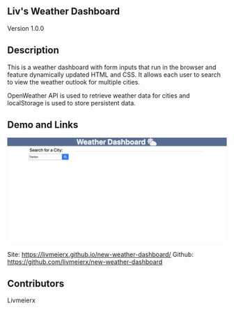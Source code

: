 ## Liv's Weather Dashboard
Version 1.0.0

## Description
This is a weather dashboard with form inputs that run in the browser and feature dynamically updated HTML and CSS. It allows each user to search to view the weather outlook for multiple cities.

OpenWeather API is used to retrieve weather data for cities and localStorage is used to store persistent data.

## Demo and Links
![My_Image](./assets/Screen%20Shot%202022-06-16%20at%209.34.01%20PM.png)

Site: https://livmeierx.github.io/new-weather-dashboard/
Github: https://github.com/livmeierx/new-weather-dashboard

## Contributors
Livmeierx